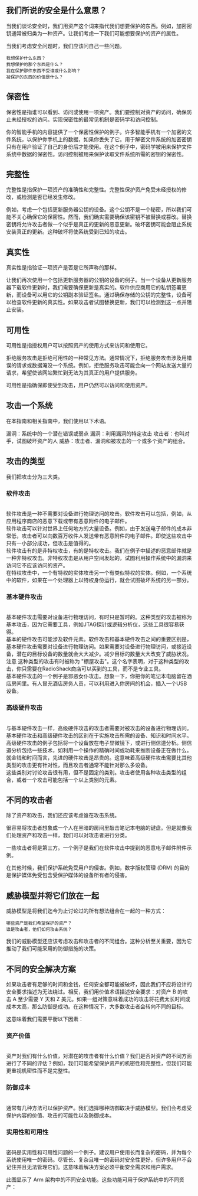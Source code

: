 ## 我们所说的安全是什么意思？

当我们谈论安全时，我们用资产这个词来指代我们想要保护的东西。例如，加密密钥通常被归类为一种资产。让我们考虑一下我们可能想要保护的资产的属性。

当我们考虑安全问题时，我们应该问自己一些问题。

    我想保护什么东西？
    我想保护的那个东西是什么？
    我在保护那件东西不受谁或什么影响？
    被保护的东西的价值是什么？

## 保密性

保密性是指谁可以看到、访问或使用一项资产。我们要控制对资产的访问，确保防止未经授权的访问。实现保密性的最常见机制是密码学和访问控制。

你的智能手机的内容提供了一个保密性保护的例子。许多智能手机有一个加密的文件系统，以保护你手机上的数据，如果你丢失了它。用于解密文件系统的加密密钥只有在用户验证了自己的身份后才能使用。在这个例子中，密码学被用来保护文件系统中数据的保密性。访问控制被用来保护读取文件系统所需的密钥的保密性。

## 完整性

完整性是指保护一项资产的准确性和完整性。完整性保护资产免受未经授权的修改，或检测是否已经发生修改。

例如，考虑一个包括更新服务器公钥的设备。这个公钥不是一个秘密，所以我们可能不关心确保它的保密性。然而，我们确实需要确保该密钥不被替换或篡改。替换密钥将允许攻击者做一个似乎是真正的更新的恶意更新。破坏密钥可能会阻止系统安装真正的更新。这种破坏将使系统受到已知的攻击。

## 真实性

真实性是指验证一项资产是否是它所声称的那样。

让我们再次使用一个包括更新服务器的公钥的设备的例子。当一个设备从更新服务器下载软件更新时，我们需要确保更新是真实的。软件供应商用它的私钥签署更新，而设备可以用它的公钥副本验证签名。通过确保存储的公钥的完整性，设备可以检查软件更新的真实性。如果攻击者试图替换更新，我们可以检测到这一点并阻止安装。

## 可用性

可用性是指授权用户可以按照资产的使用方式来访问和使用它。

拒绝服务攻击是拒绝可用性的一种常见方法。通常情况下，拒绝服务攻击涉及用错误的请求或数据淹没一个系统。例如，拒绝服务攻击可能会向一个网站发送大量的请求，希望使该网站繁忙到无法为其真正的用户提供服务。

可用性是指确保即使受到攻击，用户仍然可以访问和使用资产。

## 攻击一个系统

在本指南和相关指南中，我们使用以下术语。

漏洞：系统中的一个潜在错误或弱点 
漏洞：利用漏洞的特定攻击 
攻击者：也叫对手，试图破坏资产的人 
威胁：攻击者、漏洞和被攻击的一个或多个资产的组合。

## 攻击的类型

我们把攻击分为三大类。

### 软件攻击

​    
软件攻击是一种不需要对设备进行物理访问的攻击。软件攻击可以包括，例如，从应用程序商店的恶意下载或带有恶意附件的电子邮件。
​    
软件攻击可以针对世界上任何地方的大量设备。例如，由于发送电子邮件的成本非常低，攻击者可以向数百万收件人发送带有恶意附件的电子邮件。即使这些攻击中只有一小部分成功，但攻击是值得的。
​    
软件攻击有的是非特权攻击，有的是特权攻击。我们在例子中描述的恶意邮件就是一种非特权攻击。非特权攻击是从用户空间发起的，试图利用操作系统中的漏洞来访问它不应该访问的资产。
​    
在特权攻击中，一个有特权的实体攻击另一个有类似特权的实体。例如，一个系统中的软件，如果在一个处理器上以特权身份运行，就会试图破坏系统的另一部分。
​    

### 基本硬件攻击

​    
基本硬件攻击需要对设备进行物理访问，有时只是暂时的。这种类型的攻击被称为基本攻击，因为它需要工具，例如JTAG探针或逻辑分析仪，这些工具很容易获得。
​    
基本的硬件攻击可能涉及软件元素。软件攻击和基本硬件攻击之间的重要区别是，基本硬件攻击需要对设备进行物理访问。如果需要对设备进行物理访问，或接近设备，潜在的目标设备的数量就会大大减少。减少目标的数量大大改变了威胁状况。
​    
注意 这种类型的攻击有时被称为 "棚屋攻击"。这个名字表明，对于这种类型的攻击，你只需要在RadioShack商店可以买到的工具，而不是专业工具。
​    
基本硬件攻击的一个例子是邪恶女仆攻击。想象一下，你把你的笔记本电脑留在酒店房间里。有人冒充酒店房务人员，可以利用进入你房间的机会，插入一个USB设备。
​    

### 高级硬件攻击

​    
与基本硬件攻击一样，高级硬件攻击的攻击者需要对被攻击的设备进行物理访问。基本硬件攻击和高级硬件攻击的区别在于实施攻击所需的设备、知识和时间水平。
​    
高级硬件攻击的例子包括将一个设备放在电子显微镜下，或进行侧信道分析。侧信道分析包括一些技术，如利用一个操作的精确时间或功耗来推断设备正在做什么。
​    
就金钱和时间而言，先进的硬件攻击是昂贵的。这意味着高级硬件攻击需要比其他类型的攻击更有针对性，而且攻击者通常不能针对那么多设备。
​    
这些类别对讨论攻击很有用，但不是固定的类别。攻击者使用各种攻击类型的组合，或者一个攻击可能包括一个以上类别的元素。

## 不同的攻击者

除了资产和攻击，我们还应该考虑谁在攻击系统。

很容易将攻击者想象成一个人在黑暗的房间里敲击笔记本电脑的键盘。但是就像我们处理资产和攻击一样，我们可以对攻击者进行分类。

一些攻击者将是第三方。一个例子是我们在软件攻击中提到的恶意电子邮件附件示例。

在其他时候，我们保护系统免受用户的侵害。例如，数字版权管理 (DRM) 的目的是保护媒体免受包含受保护媒体的设备所有者的侵害。

## 威胁模型并将它们放在一起

威胁模型是将我们迄今为止讨论过的所有想法组合在一起的一种方式：

    哪些资产是我们希望保护的资产？
    谁是攻击者，他们如何攻击系统？

我们的威胁模型还应该考虑攻击和攻击者的不同组合。这种分析至关重要，因为它推动了我们可能采用的防御措施的决策。 

## 不同的安全解决方案

如果攻击者有足够的时间和金钱，任何安全都可能被破坏，因此我们不应将设计的安全要求描述为无法绕过。相反，我们用价值术语描述安全要求：对资产 B 的攻击 A 至少需要 Y 天和 Z 美元。如果一组对策意味着成功的攻击将花费太长时间或成本太高，那么防御是成功。在这种情况下，大多数攻击者会转向不同的目标。

这意味着我们需要平衡以下因素：

### 资产价值

​    
资产对我们有什么价值，对潜在的攻击者有什么价值？我们是否对资产的不同方面进行了不同的评估？例如，我们可能希望保护资产的机密性和完整性，但我们可能更重视机密性而不是完整性。
​    

### 防御成本

​    
通常有几种方法可以保护资产。我们选择哪种防御取决于威胁模型。我们会考虑受保护内容的价值、攻击的可能性以及防御成本。
​    

### 实用性和可用性

​    
密码是实用性和可用性问题的一个例子。建议用户使用长而复杂的密码，并为每个系统使用唯一的密码。尽管长、复杂且唯一的密码对安全性更好，但许多用户不会记住并且无法管理它们。这意味着解决方案必须平衡安全需求和用户需求。

此图显示了 Arm 架构中的不同安全功能。这些功能可用于保护系统中的不同资产： 

